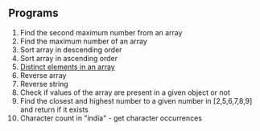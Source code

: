 ## Programs

1. Find the second maximum number from an array
2. Find the maximum number of an array
3. Sort array in descending order
4. Sort array in ascending order
5. [Distinct elements in an array](https://www.geeksforgeeks.org/count-distinct-elements-in-an-array/)
6. Reverse array
7. Reverse string
8. Check if values of the array are present in a given object or not
9. Find the closest and highest number to a given number in [2,5,6,7,8,9] and return if it exists
10. Character count in "india" - get character occurrences
